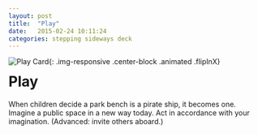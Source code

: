 ```yaml
---
layout: post
title:  "Play"
date:   2015-02-24 10:11:24
categories: stepping sideways deck
---
```

![Play Card](https://github.com/steppingsideways/steppingsideways.github.io/blob/master/images/Play.png?raw=true){: .img-responsive .center-block .animated .flipInX}

<div class="row">
	<div class="animated fadeIn col-md-12">
		<h1 style="margin-top:0px;">Play</h1>
		When children decide a park bench is a
		pirate ship, it becomes one. Imagine a
		public space in a new way today. Act in
		accordance with your imagination.
		(Advanced: invite others aboard.)
	</div>
</div>
